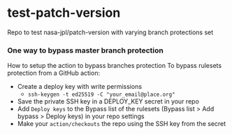 # test-patch-version

Repo to test nasa-jpl/patch-version with varying branch protections set

### One way to bypass master branch protection

How to setup the action to bypass branches protection
To bypass rulesets protection from a GitHub action:

- Create a deploy key with write permissions
  - `ssh-keygen -t ed25519 -C "your_email@place.org"`
- Save the private SSH key in a DEPLOY_KEY secret in your repo
- Add `Deploy keys` to the Bypass list of the rulesets (Bypass list > Add bypass > Deploy keys) in your repo settings
- Make your `action/checkouts` the repo using the SSH key from the secret
